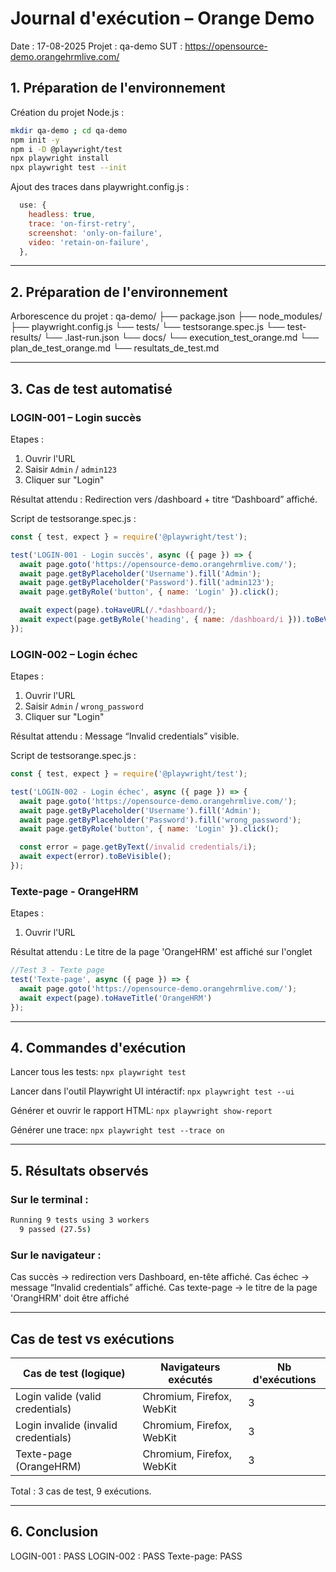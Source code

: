 # Journal d'exécution – Orange Demo
Date : 17-08-2025
Projet : qa-demo
SUT : https://opensource-demo.orangehrmlive.com/

## 1. Préparation de l'environnement
Création du projet Node.js :
  ```bash
  mkdir qa-demo ; cd qa-demo
  npm init -y
  npm i -D @playwright/test
  npx playwright install
  npx playwright test --init
```

Ajout des traces dans playwright.config.js :
```javascript
  use: {
    headless: true,
    trace: 'on-first-retry',
    screenshot: 'only-on-failure',
    video: 'retain-on-failure',
  },
```

-----------------------

## 2. Préparation de l'environnement ##
Arborescence du projet :
qa-demo/
  ├── package.json
  ├── node_modules/
  ├── playwright.config.js
  └── tests/
      └── testsorange.spec.js
  └── test-results/
      └── .last-run.json
  └── docs/
      └── execution_test_orange.md
      └── plan_de_test_orange.md
      └── resultats_de_test.md

---------------------

## 3. Cas de test automatisé

### LOGIN-001 – Login succès
Etapes : 
1) Ouvrir l'URL 
2) Saisir `Admin` / `admin123` 
3) Cliquer sur "Login"   

Résultat attendu : Redirection vers /dashboard + titre “Dashboard” affiché.

Script de testsorange.spec.js :
```Javascript
const { test, expect } = require('@playwright/test');

test('LOGIN-001 - Login succès', async ({ page }) => {
  await page.goto('https://opensource-demo.orangehrmlive.com/');
  await page.getByPlaceholder('Username').fill('Admin');
  await page.getByPlaceholder('Password').fill('admin123');
  await page.getByRole('button', { name: 'Login' }).click();

  await expect(page).toHaveURL(/.*dashboard/);
  await expect(page.getByRole('heading', { name: /dashboard/i })).toBeVisible();
});
```

### LOGIN-002 – Login échec
Etapes : 
1) Ouvrir l'URL 
2) Saisir `Admin` / `wrong_password` 
3) Cliquer sur "Login"   

Résultat attendu : Message “Invalid credentials” visible.

Script de testsorange.spec.js :
```Javascript
const { test, expect } = require('@playwright/test');

test('LOGIN-002 - Login échec', async ({ page }) => {
  await page.goto('https://opensource-demo.orangehrmlive.com/');
  await page.getByPlaceholder('Username').fill('Admin');
  await page.getByPlaceholder('Password').fill('wrong_password');
  await page.getByRole('button', { name: 'Login' }).click();

  const error = page.getByText(/invalid credentials/i);
  await expect(error).toBeVisible();
});
```

### Texte-page - OrangeHRM
Etapes : 
1) Ouvrir l'URL    

Résultat attendu : Le titre de la page 'OrangeHRM' est affiché sur l'onglet

```javascript
//Test 3 - Texte page
test('Texte-page', async ({ page }) => {
  await page.goto('https://opensource-demo.orangehrmlive.com/');
  await expect(page).toHaveTitle('OrangeHRM')
});
```

-----------------------

## 4. Commandes d'exécution

Lancer tous les tests:
```npx playwright test```

Lancer dans l'outil Playwright UI intéractif: 
```npx playwright test --ui```

Générer et ouvrir le rapport HTML:
```npx playwright show-report```

Générer une trace:
```npx playwright test --trace on```

-----------------------

## 5. Résultats observés

### Sur le terminal :
```bash
Running 9 tests using 3 workers
  9 passed (27.5s)
```

### Sur le navigateur : 
Cas succès → redirection vers Dashboard, en-tête affiché.
Cas échec → message “Invalid credentials” affiché.
Cas texte-page -> le titre de la page 'OrangHRM' doit être affiché

-----------------------

## Cas de test vs exécutions

| Cas de test (logique)                 | Navigateurs exécutés      | Nb d'exécutions |
|---------------------------------------|---------------------------|-----------------|
| Login valide (valid credentials)      | Chromium, Firefox, WebKit |       3         |
| Login invalide (invalid credentials)  | Chromium, Firefox, WebKit |       3         |
| Texte-page (OrangeHRM)                | Chromium, Firefox, WebKit |       3         |

Total : 3 cas de test, 9 exécutions.

-----------------------

## 6. Conclusion

LOGIN-001 : PASS 
LOGIN-002 : PASS 
Texte-page: PASS
